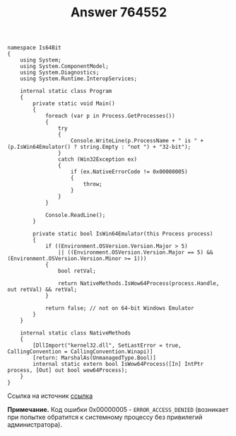﻿---
title: "Answer 764552"
se.owner.user_id: 263154
se.owner.display_name: "Andrew Tarasenko"
se.owner.link: "https://ru.stackoverflow.com/users/263154/andrew-tarasenko"
se.answer_id: 764552
se.question_id: 764547
se.post_type: answer
se.score: 4
se.is_accepted: False
---
<pre><code>namespace Is64Bit
{
    using System;
    using System.ComponentModel;
    using System.Diagnostics;
    using System.Runtime.InteropServices;

    internal static class Program
    {
        private static void Main()
        {
            foreach (var p in Process.GetProcesses())
            {
                try
                {
                    Console.WriteLine(p.ProcessName + " is " + (p.IsWin64Emulator() ? string.Empty : "not ") + "32-bit");
                }
                catch (Win32Exception ex)
                {
                    if (ex.NativeErrorCode != 0x00000005)
                    {
                        throw;
                    }
                }
            }

            Console.ReadLine();
        }

        private static bool IsWin64Emulator(this Process process)
        {
            if ((Environment.OSVersion.Version.Major &gt; 5)
                || ((Environment.OSVersion.Version.Major == 5) &amp;&amp; (Environment.OSVersion.Version.Minor &gt;= 1)))
            {
                bool retVal;

                return NativeMethods.IsWow64Process(process.Handle, out retVal) &amp;&amp; retVal;
            }

            return false; // not on 64-bit Windows Emulator
        }
    }

    internal static class NativeMethods
    {
        [DllImport("kernel32.dll", SetLastError = true, CallingConvention = CallingConvention.Winapi)]
        [return: MarshalAs(UnmanagedType.Bool)]
        internal static extern bool IsWow64Process([In] IntPtr process, [Out] out bool wow64Process);
    }
}
</code></pre>

<p>Ссылка на источник <a href="https://stackoverflow.com/questions/1953377/how-to-determine-programmatically-whether-a-particular-process-is-32-bit-or-64-b">ссылка</a></p>

<p><strong>Примечание.</strong> Код ошибки 0x00000005 - <code>ERROR_ACCESS_DENIED</code> (возникает при попытке обратится к системному процессу без привилегий администратора).</p>
